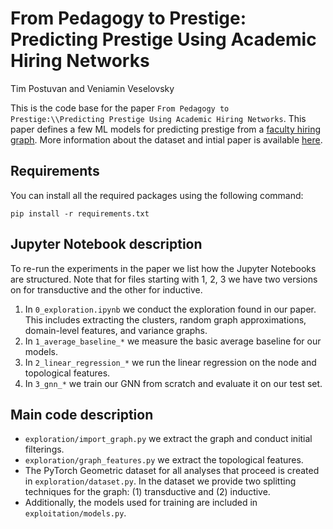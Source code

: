 # From Pedagogy to Prestige: Predicting Prestige Using Academic Hiring Networks
Tim Postuvan and Veniamin Veselovsky

This is the code base for the paper `From Pedagogy to Prestige:\\Predicting Prestige Using Academic Hiring Networks`. This paper defines a few ML models for predicting prestige from a [faculty hiring graph](https://github.com/LarremoreLab/us-faculty-hiring-networks). More information about the dataset and intial paper is available [here](https://www.nature.com/articles/s41586-022-05222-x).

## Requirements
You can install all the required packages using the following command:

```
pip install -r requirements.txt
```

## Jupyter Notebook description
To re-run the experiments in the paper we list how the Jupyter Notebooks are structured. Note that for files starting with 1, 2, 3 we have two versions on for transductive and the other for inductive. 

1. In `0_exploration.ipynb` we conduct the exploration found in our paper. This includes extracting the clusters, random graph approximations, domain-level features, and variance graphs.
2. In `1_average_baseline_*` we measure the basic average baseline for our models.
2. In `2_linear_regression_*` we run the linear regression on the node and topological features. 
2. In `3_gnn_*` we train our GNN from scratch and evaluate it on our test set. 

## Main code description
* `exploration/import_graph.py` we extract the graph and conduct initial filterings. 
* `exploration/graph_features.py` we extract the topological features. 
* The PyTorch Geometric dataset for all analyses that proceed is created in `exploration/dataset.py`. In the dataset we provide two splitting techniques for the graph: (1) transductive and (2) inductive. 
* Additionally, the models used for training are included in `exploitation/models.py`. 

